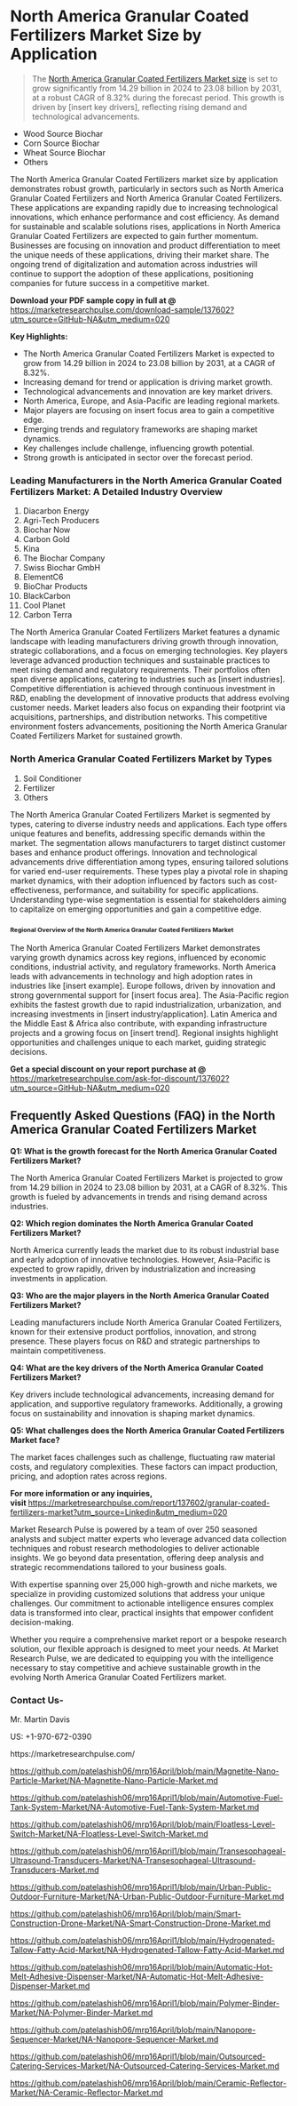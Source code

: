 <h1>North America Granular Coated Fertilizers Market&nbsp;Size by Application</h1><blockquote><p>The <a href="https://marketresearchpulse.com/download-sample/137602?utm_source=GitHub-NA&amp;utm_medium=020">North America Granular Coated Fertilizers Market size</a> is set to grow significantly from 14.29 billion in 2024 to 23.08 billion by 2031, at a robust CAGR of 8.32% during the forecast period. This growth is driven by [insert key drivers], reflecting rising demand and technological advancements.</p></blockquote><ul><li>Wood Source Biochar<li> Corn Source Biochar<li> Wheat Source Biochar<li> Others</li></ul><p>The North America Granular Coated Fertilizers market size by application demonstrates robust growth, particularly in sectors such as North America Granular Coated Fertilizers and North America Granular Coated Fertilizers. These applications are expanding rapidly due to increasing technological innovations, which enhance performance and cost efficiency. As demand for sustainable and scalable solutions rises, applications in North America Granular Coated Fertilizers are expected to gain further momentum. Businesses are focusing on innovation and product differentiation to meet the unique needs of these applications, driving their market share. The ongoing trend of digitalization and automation across industries will continue to support the adoption of these applications, positioning companies for future success in a competitive market.</p><p><strong>Download your PDF sample copy in full at @ </strong><a href="https://marketresearchpulse.com/download-sample/137602?utm_source=GitHub-NA&amp;utm_medium=020">https://marketresearchpulse.com/download-sample/137602?utm_source=GitHub-NA&amp;utm_medium=020</a></p><p><strong>Key Highlights: </strong></p><ul><li>The North America Granular Coated Fertilizers Market is expected to grow from 14.29 billion in 2024 to 23.08 billion by 2031, at a CAGR of 8.32%.</li><li>Increasing demand for trend or application is driving market growth.</li><li>Technological advancements and innovation are key market drivers.</li><li>North America, Europe, and Asia-Pacific are leading regional markets.</li><li>Major players are focusing on insert focus area to gain a competitive edge.</li><li>Emerging trends and regulatory frameworks are shaping market dynamics.</li><li>Key challenges include challenge, influencing growth potential.</li><li>Strong growth is anticipated in sector over the forecast period.</li></ul><h3>Leading Manufacturers in the North America Granular Coated Fertilizers Market: A Detailed Industry Overview</h3><ol><li>Diacarbon Energy</li><li>Agri-Tech Producers</li><li>Biochar Now</li><li>Carbon Gold</li><li>Kina</li><li>The Biochar Company</li><li>Swiss Biochar GmbH</li><li>ElementC6</li><li>BioChar Products</li><li>BlackCarbon</li><li>Cool Planet</li><li>Carbon Terra</li></ol><div class="flex max-w-full flex-col flex-grow"><div class="min-h-8 text-message flex w-full flex-col items-end gap-2 whitespace-normal break-words [.text-message+&amp;]:mt-5" dir="auto" data-message-author-role="assistant" data-message-id="fd8432e4-4910-450d-b182-61b7bfb0a01f" data-message-model-slug="gpt-4o"><div class="flex w-full flex-col gap-1 empty:hidden first:pt-[3px]"><div class="markdown prose w-full break-words dark:prose-invert light"><p>The North America Granular Coated Fertilizers Market features a dynamic landscape with leading manufacturers driving growth through innovation, strategic collaborations, and a focus on emerging technologies. Key players leverage advanced production techniques and sustainable practices to meet rising demand and regulatory requirements. Their portfolios often span diverse applications, catering to industries such as [insert industries]. Competitive differentiation is achieved through continuous investment in R&amp;D, enabling the development of innovative products that address evolving customer needs. Market leaders also focus on expanding their footprint via acquisitions, partnerships, and distribution networks. This competitive environment fosters advancements, positioning the North America Granular Coated Fertilizers Market for sustained growth.</p></div></div></div></div><h3>North America Granular Coated Fertilizers Market by Types</h3><ol><li>Soil Conditioner<li> Fertilizer<li> Others</li></ol><div class="flex max-w-full flex-col flex-grow"><div class="min-h-8 text-message flex w-full flex-col items-end gap-2 whitespace-normal break-words [.text-message+&amp;]:mt-5" dir="auto" data-message-author-role="assistant" data-message-id="084470be-0bb7-4664-bddf-5156b4f41249" data-message-model-slug="gpt-4o-mini"><div class="flex w-full flex-col gap-1 empty:hidden first:pt-[3px]"><div class="markdown prose w-full break-words dark:prose-invert light"><p>The North America Granular Coated Fertilizers Market is segmented by types, catering to diverse industry needs and applications. Each type offers unique features and benefits, addressing specific demands within the market. The segmentation allows manufacturers to target distinct customer bases and enhance product offerings. Innovation and technological advancements drive differentiation among types, ensuring tailored solutions for varied end-user requirements. These types play a pivotal role in shaping market dynamics, with their adoption influenced by factors such as cost-effectiveness, performance, and suitability for specific applications. Understanding type-wise segmentation is essential for stakeholders aiming to capitalize on emerging opportunities and gain a competitive edge.</p></div></div></div></div><h3><span style="font-size: 11px;">Regional Overview of the North America Granular Coated Fertilizers Market</span></h3><div class="flex max-w-full flex-col flex-grow"><div class="min-h-8 text-message flex w-full flex-col items-end gap-2 whitespace-normal break-words [.text-message+&amp;]:mt-5" dir="auto" data-message-author-role="assistant" data-message-id="e9038762-ce64-4e30-91c9-9bd413514231" data-message-model-slug="gpt-4o-mini"><div class="flex w-full flex-col gap-1 empty:hidden first:pt-[3px]"><div class="markdown prose w-full break-words dark:prose-invert light"><p>The North America Granular Coated Fertilizers Market demonstrates varying growth dynamics across key regions, influenced by economic conditions, industrial activity, and regulatory frameworks. North America leads with advancements in technology and high adoption rates in industries like [insert example]. Europe follows, driven by innovation and strong governmental support for [insert focus area]. The Asia-Pacific region exhibits the fastest growth due to rapid industrialization, urbanization, and increasing investments in [insert industry/application]. Latin America and the Middle East &amp; Africa also contribute, with expanding infrastructure projects and a growing focus on [insert trend]. Regional insights highlight opportunities and challenges unique to each market, guiding strategic decisions.</p></div></div></div></div><p><strong>Get a special discount on your report purchase at @ </strong><a href="https://marketresearchpulse.com/ask-for-discount/137602?utm_source=GitHub-NA&amp;utm_medium=020">https://marketresearchpulse.com/ask-for-discount/137602?utm_source=GitHub-NA&amp;utm_medium=020</a></p><h2>Frequently Asked Questions (FAQ) in the North America Granular Coated Fertilizers Market</h2><p><strong>Q1: What is the growth forecast for the North America Granular Coated Fertilizers Market?</strong></p><p>The North America Granular Coated Fertilizers Market is projected to grow from 14.29 billion in 2024 to 23.08 billion by 2031, at a CAGR of 8.32%. This growth is fueled by advancements in trends and rising demand across industries.</p><p><strong>Q2: Which region dominates the North America Granular Coated Fertilizers Market?</strong></p><p>North America currently leads the market due to its robust industrial base and early adoption of innovative technologies. However, Asia-Pacific is expected to grow rapidly, driven by industrialization and increasing investments in application.</p><p><strong>Q3: Who are the major players in the North America Granular Coated Fertilizers Market?</strong></p><p>Leading manufacturers include North America Granular Coated Fertilizers, known for their extensive product portfolios, innovation, and strong presence. These players focus on R&amp;D and strategic partnerships to maintain competitiveness.</p><p><strong>Q4: What are the key drivers of the North America Granular Coated Fertilizers Market?</strong></p><p>Key drivers include technological advancements, increasing demand for application, and supportive regulatory frameworks. Additionally, a growing focus on sustainability and innovation is shaping market dynamics.</p><p><strong>Q5: What challenges does the North America Granular Coated Fertilizers Market face?</strong></p><p>The market faces challenges such as challenge, fluctuating raw material costs, and regulatory complexities. These factors can impact production, pricing, and adoption rates across regions.</p><p><strong>For more information or any inquiries, visit&nbsp;</strong><a href="https://marketresearchpulse.com/report/137602/granular-coated-fertilizers-market?utm_source=Linkedin&utm_medium=020">https://marketresearchpulse.com/report/137602/granular-coated-fertilizers-market?utm_source=Linkedin&utm_medium=020</a></p><p>Market Research Pulse is powered by a team of over 250 seasoned analysts and subject matter experts who leverage advanced data collection techniques and robust research methodologies to deliver actionable insights. We go beyond data presentation, offering deep analysis and strategic recommendations tailored to your business goals.</p><p>With expertise spanning over 25,000 high-growth and niche markets, we specialize in providing customized solutions that address your unique challenges. Our commitment to actionable intelligence ensures complex data is transformed into clear, practical insights that empower confident decision-making.</p><p>Whether you require a comprehensive market report or a bespoke research solution, our flexible approach is designed to meet your needs. At Market Research Pulse, we are dedicated to equipping you with the intelligence necessary to stay competitive and achieve sustainable growth in the evolving North America Granular Coated Fertilizers market.</p><h3><strong>Contact Us-</strong></h3><p>Mr. Martin Davis</p><p>US: +1-970-672-0390</p><p>https://marketresearchpulse.com/</p><p><a href="https://github.com/patelashish06/mrp16April/blob/main/Magnetite-Nano-Particle-Market/NA-Magnetite-Nano-Particle-Market.md">https://github.com/patelashish06/mrp16April/blob/main/Magnetite-Nano-Particle-Market/NA-Magnetite-Nano-Particle-Market.md</a></p><p><a href="https://github.com/patelashish06/mrp16April1/blob/main/Automotive-Fuel-Tank-System-Market/NA-Automotive-Fuel-Tank-System-Market.md">https://github.com/patelashish06/mrp16April1/blob/main/Automotive-Fuel-Tank-System-Market/NA-Automotive-Fuel-Tank-System-Market.md</a></p><p><a href="https://github.com/patelashish06/mrp16April/blob/main/Floatless-Level-Switch-Market/NA-Floatless-Level-Switch-Market.md">https://github.com/patelashish06/mrp16April/blob/main/Floatless-Level-Switch-Market/NA-Floatless-Level-Switch-Market.md</a></p><p><a href="https://github.com/patelashish06/mrp16April1/blob/main/Transesophageal-Ultrasound-Transducers-Market/NA-Transesophageal-Ultrasound-Transducers-Market.md">https://github.com/patelashish06/mrp16April1/blob/main/Transesophageal-Ultrasound-Transducers-Market/NA-Transesophageal-Ultrasound-Transducers-Market.md</a></p><p><a href="https://github.com/patelashish06/mrp16April1/blob/main/Urban-Public-Outdoor-Furniture-Market/NA-Urban-Public-Outdoor-Furniture-Market.md">https://github.com/patelashish06/mrp16April1/blob/main/Urban-Public-Outdoor-Furniture-Market/NA-Urban-Public-Outdoor-Furniture-Market.md</a></p><p><a href="https://github.com/patelashish06/mrp16April/blob/main/Smart-Construction-Drone-Market/NA-Smart-Construction-Drone-Market.md">https://github.com/patelashish06/mrp16April/blob/main/Smart-Construction-Drone-Market/NA-Smart-Construction-Drone-Market.md</a></p><p><a href="https://github.com/patelashish06/mrp16April1/blob/main/Hydrogenated-Tallow-Fatty-Acid-Market/NA-Hydrogenated-Tallow-Fatty-Acid-Market.md">https://github.com/patelashish06/mrp16April1/blob/main/Hydrogenated-Tallow-Fatty-Acid-Market/NA-Hydrogenated-Tallow-Fatty-Acid-Market.md</a></p><p><a href="https://github.com/patelashish06/mrp16April/blob/main/Automatic-Hot-Melt-Adhesive-Dispenser-Market/NA-Automatic-Hot-Melt-Adhesive-Dispenser-Market.md">https://github.com/patelashish06/mrp16April/blob/main/Automatic-Hot-Melt-Adhesive-Dispenser-Market/NA-Automatic-Hot-Melt-Adhesive-Dispenser-Market.md</a></p><p><a href="https://github.com/patelashish06/mrp16April1/blob/main/Polymer-Binder-Market/NA-Polymer-Binder-Market.md">https://github.com/patelashish06/mrp16April1/blob/main/Polymer-Binder-Market/NA-Polymer-Binder-Market.md</a></p><p><a href="https://github.com/patelashish06/mrp16April/blob/main/Nanopore-Sequencer-Market/NA-Nanopore-Sequencer-Market.md">https://github.com/patelashish06/mrp16April/blob/main/Nanopore-Sequencer-Market/NA-Nanopore-Sequencer-Market.md</a></p><p><a href="https://github.com/patelashish06/mrp16April1/blob/main/Outsourced-Catering-Services-Market/NA-Outsourced-Catering-Services-Market.md">https://github.com/patelashish06/mrp16April1/blob/main/Outsourced-Catering-Services-Market/NA-Outsourced-Catering-Services-Market.md</a></p><p><a href="https://github.com/patelashish06/mrp16April/blob/main/Ceramic-Reflector-Market/NA-Ceramic-Reflector-Market.md">https://github.com/patelashish06/mrp16April/blob/main/Ceramic-Reflector-Market/NA-Ceramic-Reflector-Market.md</a></p>